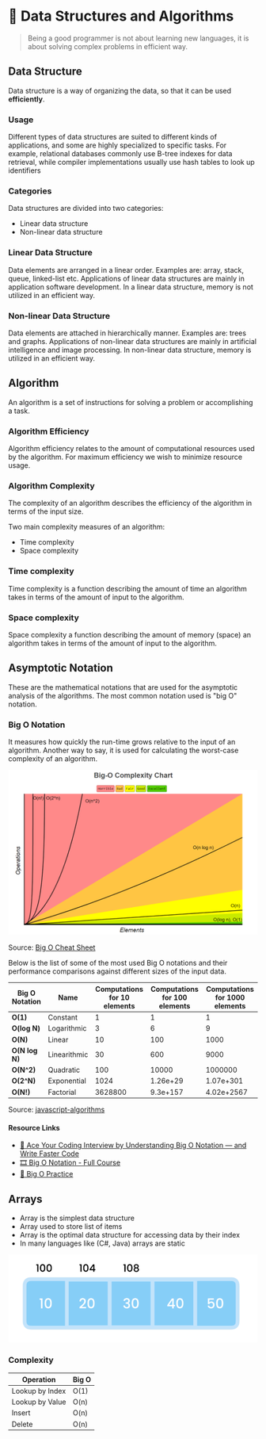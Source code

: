 # 🧮 Data Structures and Algorithms

> Being a good programmer is not about learning new languages, it is about solving complex problems in efficient way.

## Data Structure

Data structure is a way of organizing the data, so that it can be used **efficiently**.

### Usage

Different types of data structures are suited to different kinds of applications, and some are highly specialized to specific tasks. For example, relational databases commonly use B-tree indexes for data retrieval, while compiler implementations usually use hash tables to look up identifiers

### Categories

Data structures are divided into two categories:

- Linear data structure
- Non-linear data structure

### Linear Data Structure

Data elements are arranged in a linear order. Examples are: array, stack, queue, linked-list etc. Applications of linear data structures are mainly in application software development. In a linear data structure, memory is not utilized in an efficient way.

### Non-linear Data Structure

Data elements are attached in hierarchically manner. Examples are: trees and graphs. Applications of non-linear data structures are mainly in artificial intelligence and image processing. In non-linear data structure, memory is utilized in an efficient way.

## Algorithm

An algorithm is a set of instructions for solving a problem or accomplishing a task.

### Algorithm Efficiency

Algorithm efficiency relates to the amount of computational resources used by the algorithm. For maximum efficiency we wish to minimize resource usage.

### Algorithm Complexity

The complexity of an algorithm describes the efficiency of the algorithm in terms of the input size.

Two main complexity measures of an algorithm:

- Time complexity
- Space complexity

### Time complexity

Time complexity is a function describing the amount of time an algorithm takes in terms of the amount of input to the algorithm.

### Space complexity

Space complexity a function describing the amount of memory (space) an algorithm takes in terms of the amount of input to the algorithm.

## Asymptotic Notation

These are the mathematical notations that are used for the asymptotic analysis of the algorithms. The most common notation used is "big O" notation.

### Big O Notation

It measures how quickly the run-time grows relative to the input of an algorithm. Another way to say, it is used for calculating the worst-case complexity of an algorithm.

![Big O Complexity Chart](./assets/big-o-chart.png)

Source: [Big O Cheat Sheet](http://bigocheatsheet.com/)

Below is the list of some of the most used Big O notations and their performance comparisons against different sizes of the input data.

| Big O Notation | Name         | Computations for 10 elements | Computations for 100 elements | Computations for 1000 elements |
| -------------- | ------------ | ---------------------------- | ----------------------------- | ------------------------------ |
| **O(1)**       | Constant     | 1                            | 1                             | 1                              |
| **O(log N)**   | Logarithmic  | 3                            | 6                             | 9                              |
| **O(N)**       | Linear       | 10                           | 100                           | 1000                           |
| **O(N log N)** | Linearithmic | 30                           | 600                           | 9000                           |
| **O(N^2)**     | Quadratic    | 100                          | 10000                         | 1000000                        |
| **O(2^N)**     | Exponential  | 1024                         | 1.26e+29                      | 1.07e+301                      |
| **O(N!)**      | Factorial    | 3628800                      | 9.3e+157                      | 4.02e+2567                     |

Source: [javascript-algorithms](https://github.com/trekhleb/javascript-algorithms#big-o-notation)

#### Resource Links

- [📃 Ace Your Coding Interview by Understanding Big O Notation — and Write Faster Code](https://medium.com/@bretcameron/ace-your-coding-interview-by-understanding-big-o-notation-and-write-faster-code-6b60bd498040)
- [🎞️ Big O Notation - Full Course](https://www.youtube.com/watch?v=Mo4vesaut8g)
- [📃 Big O Practice](https://www.learnhowtoprogram.com/computer-science/big-o-notation-and-binary-trees/big-o-practice)

## Arrays

- Array is the simplest data structure
- Array used to store list of items
- Array is the optimal data structure for accessing data by their index
- In many languages like (C#, Java) arrays are static

![Array](./assets/array.png)

### Complexity

| Operation       | Big O |
| --------------- | ----- |
| Lookup by Index | O(1)  |
| Lookup by Value | O(n)  |
| Insert          | O(n)  |
| Delete          | O(n)  |
